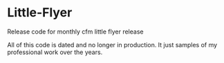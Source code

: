 # Little-Flyer
Release code for monthly cfm little flyer release

All of this code is dated and no longer in production. It just samples of my professional work over the years.
